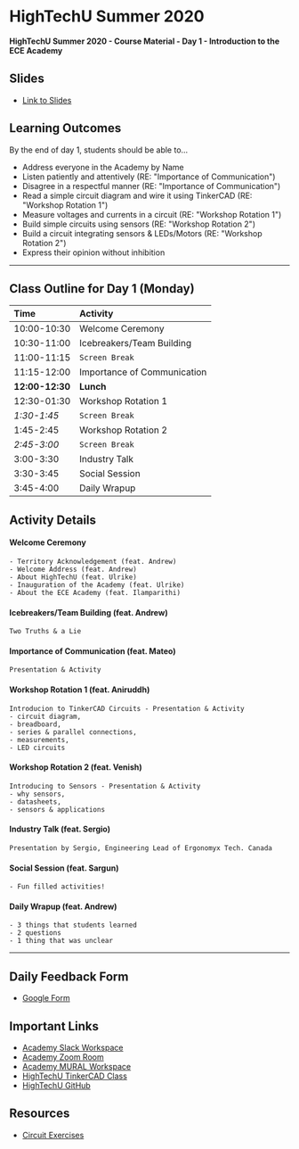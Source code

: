 # HighTechU Summer 2020

**HighTechU Summer 2020 - Course Material - Day 1 - Introduction to the ECE Academy**

## Slides

* [Link to Slides](Link)

## Learning Outcomes
By the end of day 1, students should be able to...
* Address everyone in the Academy by Name
* Listen patiently and attentively (RE: "Importance of Communication") 
* Disagree in a respectful manner (RE: "Importance of Communication")
* Read a simple circuit diagram and wire it using TinkerCAD (RE: "Workshop Rotation 1")
* Measure voltages and currents in a circuit (RE: "Workshop Rotation 1")
* Build simple circuits using sensors (RE: "Workshop Rotation 2")
* Build a circuit integrating sensors & LEDs/Motors (RE: "Workshop Rotation 2")
* Express their opinion without inhibition

---

## Class Outline for Day 1 (Monday)

|Time|Activity|
|:---|:---|
|10:00-10:30| Welcome Ceremony| 
|10:30-11:00|Icebreakers/Team Building|
|11:00-11:15|`Screen Break`|
|11:15-12:00|Importance of Communication| 
|**12:00-12:30**|**Lunch**|
|12:30-01:30|Workshop Rotation 1| 
|*1:30-1:45*|`Screen Break`|
|1:45-2:45|Workshop Rotation 2| 
|*2:45-3:00*|`Screen Break`|
|3:00-3:30|Industry Talk| 
|3:30-3:45|Social Session| 
|3:45-4:00|Daily Wrapup| 


## Activity Details

#### Welcome Ceremony
```
- Territory Acknowledgement (feat. Andrew)
- Welcome Address (feat. Andrew)
- About HighTechU (feat. Ulrike)
- Inauguration of the Academy (feat. Ulrike)
- About the ECE Academy (feat. Ilamparithi)
```

#### Icebreakers/Team Building (feat. Andrew)
```
Two Truths & a Lie
```
#### Importance of Communication (feat. Mateo)
```
Presentation & Activity
```
#### Workshop Rotation 1 (feat. Aniruddh)
```
Introducion to TinkerCAD Circuits - Presentation & Activity 
- circuit diagram, 
- breadboard, 
- series & parallel connections, 
- measurements, 
- LED circuits
```
#### Workshop Rotation 2 (feat. Venish)
```
Introducing to Sensors - Presentation & Activity
- why sensors, 
- datasheets, 
- sensors & applications
```
#### Industry Talk (feat. Sergio)
```
Presentation by Sergio, Engineering Lead of Ergonomyx Tech. Canada
```
#### Social Session (feat. Sargun)
```
- Fun filled activities! 
```

#### Daily Wrapup (feat. Andrew)
```
- 3 things that students learned
- 2 questions
- 1 thing that was unclear 
```

---

## Daily Feedback Form

* [Google Form](https://forms.gle/6QYUvJgdpayUTzVF9)

## Important Links

* [Academy Slack Workspace](https://hightechuacademy.slack.com/)
* [Academy Zoom Room](https://uvic.zoom.us/j/96555007331?pwd=L0luTWY5ckprWTY4SDR5NHJrNk5XZz09)
* [Academy MURAL Workspace](https://app.mural.co/t/hightechu8022)
* [HighTechU TinkerCAD Class](https://www.tinkercad.com/joinclass/LMX28FG7ZT7Q)
* [HighTechU GitHub](https://github.com/hightechu/hightechu-summer2020) 

## Resources

* [Circuit Exercises](https://github.com/hightechu/hightechu-summer2020/tree/master/day1/Workshop_1-IntroToTinkerCAD)
